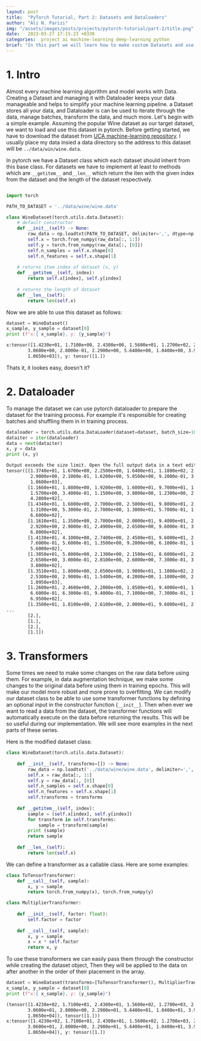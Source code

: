 ```yaml
---
layout: post
title:  "PyTorch Tutorial, Part 2: Datasets and Dataloaders"
author: "Ali N. Parizi"
img: "/assets/images/posts/projects/pytorch-tutorial/part-2/title.png"
date:   2023-03-27 17:15:23 +0330
categories:  project ai machine-learning deep-learning python
brief: "In this part we will learn how to make custom Datasets and use DataLoader in PyTorch."
---
```


# 1. Intro

Almost every machine learning algorithm and model works with Data. Creating a Dataset and managing it with Dataloader keeps your data manageable and helps to simplify your machine learning pipeline. a Dataset stores all your data, and Dataloader is can be used to iterate through the data, manage batches, transform the data, and much more. Let's begin with a simple example. Assuming the popular Wine dataset as our target dataset, we want to load and use this dataset in pytorch. Before getting started, we have to download the dataset from [UCA machine-learning repository](https://archive.ics.uci.edu/ml/datasets/wine). I usually place my data insied a data directory so the address to this dataset will be `../data/win/wine.data`.

In pytorch we have a Dataset class which each dataset should inherit from this base class. For datasets we have to implement at least to methods which are `__getitem__` and`__len__` which return the iten with the given index from the dataset and the length of the dataset respectively.

```python

import torch

PATH_TO_DATASET = '../data/wine/wine.data'

class WineDataset(torch.utils.data.Dataset):
    # default constructor
    def __init__(self) -> None:
        raw_data = np.loadtxt(PATH_TO_DATASET, delimiter=',', dtype=np.float32)
        self.x = torch.from_numpy(raw_data[:, 1:])
        self.y = torch.from_numpy(raw_data[:, [0]])
        self.n_samples = self.x.shape[0]
        self.n_features = self.x.shape[1]
    
    # returns item index of dataset (x, y)
    def __getitem__(self, index):
        return self.x[index], self.y[index]
    
    # returns the length of dataset
    def __len__(self):
        return len(self.x)
```

Now we are able to use this dataset as follows:

```python
dataset = WineDataset()
x_sample, y_sample = dataset[0]
print (f"x:{ x_sample}, y: {y_sample}")
```

```txt
x:tensor([1.4230e+01, 1.7100e+00, 2.4300e+00, 1.5600e+01, 1.2700e+02, 2.8000e+00,
        3.0600e+00, 2.8000e-01, 2.2900e+00, 5.6400e+00, 1.0400e+00, 3.9200e+00,
        1.0650e+03]), y: tensor([1.])
```

Thats it, it lookes easy, doesn't it?

# 2. Dataloader
To manage the dataset we can use pytorch dataloader to prepare the dataset for the training process. For example it's responsible for creating batches and shuffling them in in training process.

```python
dataloader = torch.utils.data.DataLoader(dataset=dataset, batch_size=16, shuffle=True, num_workers=2)
dataiter = iter(dataloader)
data = next(dataiter)
x, y = data
print (x, y)
```

```txt
Output exceeds the size limit. Open the full output data in a text editor
tensor([[1.3740e+01, 1.6700e+00, 2.2500e+00, 1.6400e+01, 1.1800e+02, 2.6000e+00,
         2.9000e+00, 2.1000e-01, 1.6200e+00, 5.8500e+00, 9.2000e-01, 3.2000e+00,
         1.0600e+03],
        [1.1660e+01, 1.8800e+00, 1.9200e+00, 1.6000e+01, 9.7000e+01, 1.6100e+00,
         1.5700e+00, 3.4000e-01, 1.1500e+00, 3.8000e+00, 1.2300e+00, 2.1400e+00,
         4.2800e+02],
        [1.4340e+01, 1.6800e+00, 2.7000e+00, 2.5000e+01, 9.8000e+01, 2.8000e+00,
         1.3100e+00, 5.3000e-01, 2.7000e+00, 1.3000e+01, 5.7000e-01, 1.9600e+00,
         6.6000e+02],
        [1.1610e+01, 1.3500e+00, 2.7000e+00, 2.0000e+01, 9.4000e+01, 2.7400e+00,
         2.9200e+00, 2.9000e-01, 2.4900e+00, 2.6500e+00, 9.6000e-01, 3.2600e+00,
         6.8000e+02],
        [1.4130e+01, 4.1000e+00, 2.7400e+00, 2.4500e+01, 9.6000e+01, 2.0500e+00,
         7.6000e-01, 5.6000e-01, 1.3500e+00, 9.2000e+00, 6.1000e-01, 1.6000e+00,
         5.6000e+02],
        [1.3050e+01, 5.8000e+00, 2.1300e+00, 2.1500e+01, 8.6000e+01, 2.6200e+00,
         2.6500e+00, 3.0000e-01, 2.0100e+00, 2.6000e+00, 7.3000e-01, 3.1000e+00,
         3.8000e+02],
        [1.3510e+01, 1.8000e+00, 2.6500e+00, 1.9000e+01, 1.1000e+02, 2.3500e+00,
         2.5300e+00, 2.9000e-01, 1.5400e+00, 4.2000e+00, 1.1000e+00, 2.8700e+00,
         1.0950e+03],
        [1.2600e+01, 2.4600e+00, 2.2000e+00, 1.8500e+01, 9.4000e+01, 1.6200e+00,
         6.6000e-01, 6.3000e-01, 9.4000e-01, 7.1000e+00, 7.3000e-01, 1.5800e+00,
         6.9500e+02],
        [1.3500e+01, 1.8100e+00, 2.6100e+00, 2.0000e+01, 9.6000e+01, 2.5300e+00,
...
        [2.],
        [1.],
        [2.],
        [1.]])
```

# 3. Transformers

Some times we need to make some changes on the raw data before using them. For example, in data augmentation technique, we make some changes to the original data before using them in training epochs. This will make our model more robust and more prone to overfitting. We can modify our dataset class to be able to use some transformer functions by defining an optional input in the constructor function (`__init__`). Then when ever we want to read a data from the dataset, the transformer functions will automatically execute on the data before returning the results. This will be so useful during our implementation. We will see more examples in the next parts of these series. 

Here is the modified dataset class:

```python
class WineDataset(torch.utils.data.Dataset):
    
    def __init__(self, transforms=[]) -> None:
        raw_data = np.loadtxt('../data/wine/wine.data', delimiter=',', dtype=np.float32)
        self.x = raw_data[:, 1:]
        self.y = raw_data[:, [0]]
        self.n_samples = self.x.shape[0]
        self.n_features = self.x.shape[1]
        self.transforms = transforms
    
    def __getitem__(self, index):
        sample = (self.x[index], self.y[index])
        for transform in self.transforms:
            sample = transform(sample)
        print (sample)
        return sample
    
    def __len__(self):
        return len(self.x)
```

We can define a transformer as a callable class. Here are some examples:

```python
class ToTensorTransformer:
    def __call__(self, sample):
        x, y = sample
        return torch.from_numpy(x), torch.from_numpy(y)

class MultiplierTransformer:
    
    def __init__(self, factor: float):
        self.factor = factor
        
    def __call__(self, sample):
        x, y = sample
        x = x * self.factor
        return x, y
```

To use these transformers we can easily pass them through the constructor while creating the dataset object, Then they will be applied to the data on after another in the order of their placement in the array.

```python
dataset = WineDataset(transforms=[ToTensorTransformer(), MultiplierTransformer(10)])
x_sample, y_sample = dataset[0]
print (f"x:{ x_sample}, y: {y_sample}")
```

```txt
(tensor([1.4230e+02, 1.7100e+01, 2.4300e+01, 1.5600e+02, 1.2700e+03, 2.8000e+01,
        3.0600e+01, 2.8000e+00, 2.2900e+01, 5.6400e+01, 1.0400e+01, 3.9200e+01,
        1.0650e+04]), tensor([1.]))
x:tensor([1.4230e+02, 1.7100e+01, 2.4300e+01, 1.5600e+02, 1.2700e+03, 2.8000e+01,
        3.0600e+01, 2.8000e+00, 2.2900e+01, 5.6400e+01, 1.0400e+01, 3.9200e+01,
        1.0650e+04]), y: tensor([1.])
```
